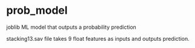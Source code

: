 # prob_model
joblib ML model that outputs a probability prediction

stacking13.sav file takes 9 float features as inputs and outputs prediction.

